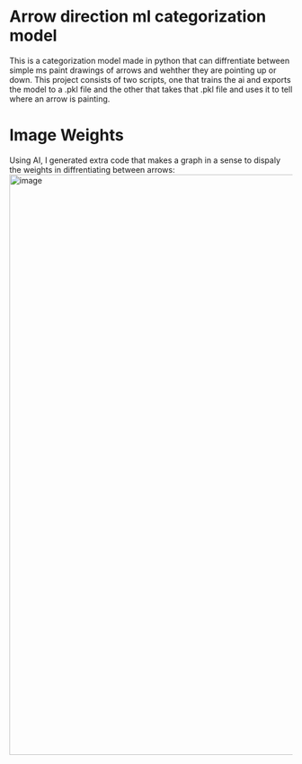 # Arrow direction ml categorization model
This is a categorization model made in python that can diffrentiate between simple ms paint drawings of arrows and wehther they are pointing up or down.
This project consists of two scripts, one that trains the ai and exports the model to a .pkl file and the other that takes that .pkl file and uses it to tell where an arrow is painting.

# Image Weights
Using AI, I generated extra code that makes a graph in a sense to dispaly the weights in diffrentiating between arrows:
<img width="1919" height="1032" alt="image" src="https://github.com/user-attachments/assets/aa0810a8-856a-41ba-a134-216d43002f95" />

